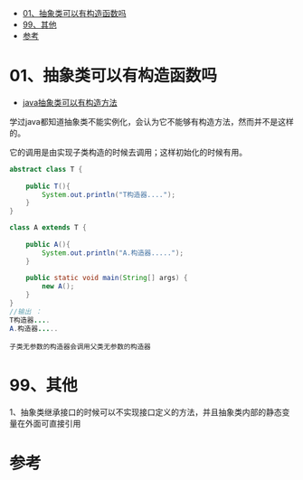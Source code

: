 
<!-- TOC -->

- [01、抽象类可以有构造函数吗](#01抽象类可以有构造函数吗)
- [99、其他](#99其他)
- [参考](#参考)

<!-- /TOC -->


# 01、抽象类可以有构造函数吗

- [java抽象类可以有构造方法](https://www.cnblogs.com/pjcdarker/p/4837014.html)

学过java都知道抽象类不能实例化，会认为它不能够有构造方法，然而并不是这样的。

它的调用是由实现子类构造的时候去调用；这样初始化的时候有用。

```java
abstract class T {
    
    public T(){
        System.out.println("T构造器....");
    }
}

class A extends T {
    
    public A(){
        System.out.println("A.构造器.....");
    }
    
    public static void main(String[] args) {
        new A();
    }
}
//输出 ：
T构造器....
A.构造器.....
```

`子类无参数的构造器会调用父类无参数的构造器`








# 99、其他



1、抽象类继承接口的时候可以不实现接口定义的方法，并且抽象类内部的静态变量在外面可直接引用


# 参考





